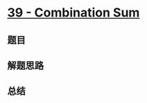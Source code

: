 # [39 - Combination Sum](https://leetcode.com/problems/combination-sum/)

## 题目


## 解题思路


## 总结


